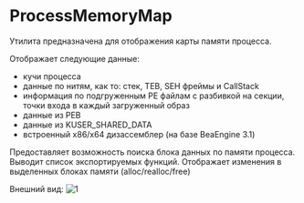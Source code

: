 ProcessMemoryMap
================

Утилита предназначена для отображения карты памяти процесса.

Отображает следующие данные:

- кучи процесса
- данные по нитям, как то: стек, TEB, SEH фреймы и CallStack
- информация по подгруженным PE файлам с разбивкой на секции, точки входа в каждый загруженный образ
- данные из PEB
- данные из KUSER_SHARED_DATA
- встроенный x86/x64 дизассемблер (на базе BeaEngine 3.1)

Предоставляет возможность поиска блока данных по памяти процесса.
Выводит список экспортируемых функций.
Отображает изменения в выделенных блоках памяти (alloc/realloc/free)

Внешний вид:
![1](https://github.com/AlexanderBagel/ProcessMemoryMap/blob/master/img/1.png?raw=true "Внешний вид")